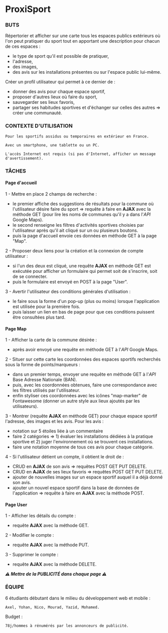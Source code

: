 # ProxiSport


### BUTS

Répertorier et afficher sur une carte tous les espaces publics extérieurs où l'on peut pratiquer du sport tout en apportant une description pour chacun de ces espaces :
- le type de sport qu'il est possible de pratiquer,
- l'adresse,
- des images,
- des avis sur les installations présentes ou sur l'espace public lui-même.

Créer un profil utilisateur qui permet à ce dernier de :
- donner des avis pour chaque espace sportif,
- proposer d'autres lieux où faire du sport,
- sauvegarder ses lieux favoris,
- partager ses habitudes sportives et d'échanger sur celles des autres => créer une communauté.


### CONTEXTE D'UTILISATION

	Pour les sportifs assidus ou temporaires en extérieur en France.

	Avec un smartphone, une tablette ou un PC.

	L'accès Internet est requis (si pas d'Internet, afficher un message d'avertissement).


### TÂCHES

#### Page d'accueil
1 - Mettre en place 2 champs de recherche : 
* le premier affiche des suggestions de résultats pour la commune où l'utilisateur désire faire du sport => requête à faire en **AJAX** avec la méthode GET (pour lire les noms de communes qu'il y a dans l'*API* Google Maps).
* le second renseigne les filtres d'activités sportives choisies par l'utilisateur après qu'il ait cliqué sur un ou plusieurs boutons.
* puis la page d'accueil envoie ces données en méthode GET à la page "Map".

2 - Proposer deux liens pour la création et la connexion de compte utilisateur :
* si l'un des deux est cliqué, une requête **AJAX** en méthode GET est exécutée pour afficher un formulaire qui permet soit de s'inscrire, soit de se connecter.
* puis le formulaire est envoyé en POST à la page "User".

3 - Avertir l'utilisateur des conditions générales d'utilisation :
* le faire sous la forme d'un pop-up (plus ou moins) lorsque l'application est utilisée pour la première fois.
* puis laisser un lien en bas de page pour que ces conditions puissent être consultées plus tard.

#### Page Map
1 - Afficher la carte de la commune désirée :
* après avoir envoyé une requête en méthode GET à l'*API* Google Maps.

2 - Situer sur cette carte les coordonnées des espaces sportifs recherchés sous la forme de points/marqueurs :
* dans un premier temps, envoyer une requête en méthode GET à l'*API* Base Adresse Nationale (BAN).
* puis, avec les coordonnées obtenues, faire une correspondance avec les filtres utilisés par l'utilisateur.
* enfin styliser ces coordonnées avec les icônes "map-marker" de Fontawesome (donner un autre style aux lieux ajoutés par les utilisateurs).

3 - Montrer (requête **AJAX** en méthode GET) pour chaque espace sportif l'adresse, des images et les avis. Pour les avis :
* notation sur 5 étoiles liée à un commentaire
* faire 2 catégories => 1) évaluer les installations dédiées à la pratique sportive et 2) juger l'environnement où se trouvent ces installations.
* faire une notation moyenne de tous ces avis pour chaque catégorie.

4 - Si l'utilisateur détient un compte, il obtient le droit de :
* CRUD en **AJAX** de son avis => requêtes POST GET PUT DELETE.
* CRUD en **AJAX** de ses lieux favoris => requêtes POST GET PUT DELETE.
* ajouter de nouvelles images sur un espace sportif auquel il a déjà donné son avis.
* ajouter un nouvel espace sportif dans la base de données de l'application => requête à faire en **AJAX** avec la méthode POST.

#### Page User
1 - Afficher les détails du compte :
* requête **AJAX** avec la méthode GET.

2 - Modifier le compte :
* requête **AJAX** avec la méthode PUT.

3 - Supprimer le compte :
* requête **AJAX** avec la méthode DELETE.

***⚠️ Mettre de la PUBLICITÉ dans chaque page ⚠️***


### ÉQUIPE

6 étudiants débutant dans le milieu du développement web et mobile :

	Axel, Yohan, Nico, Mourad, Yazid, Mohamed.

Budget :

	78j/hommes à rénumérés par les annonceurs de publicité.